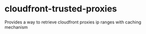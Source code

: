 # cloudfront-trusted-proxies
Provides a way to retrieve cloudfront proxies ip ranges with caching mechanism
